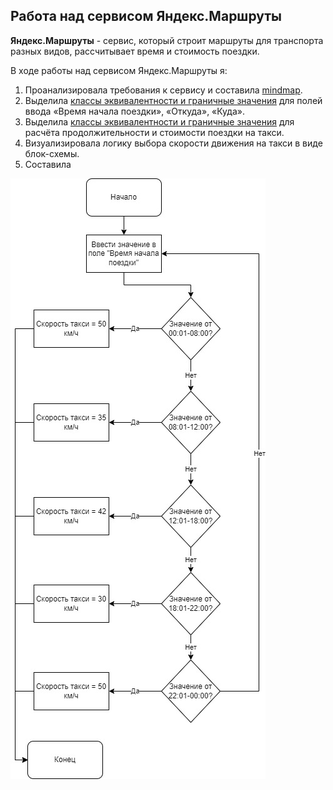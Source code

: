 ## Работа над сервисом Яндекс.Маршруты

<b>Яндекс.Маршруты</b> - сервис, который строит маршруты для транспорта разных видов, рассчитывает время и стоимость поездки.

В ходе работы над сервисом Яндекс.Маршруты я: 
1. Проанализировала требования к сервису и составила [mindmap](https://miro.com/app/board/uXjVPfRQgNw=/?share_link_id=299495789437).
2. Выделила [классы эквивалентности и граничные значения](https://docs.google.com/spreadsheets/d/135Go-uVv1KqqZARaXZLhw9A5GbwQ-U6w7HCanum6ksI/edit#gid=2010888140) для полей ввода «Время начала поездки», «Откуда», «Куда».
3. Выделила [классы эквивалентности и граничные значения](https://docs.google.com/spreadsheets/d/135Go-uVv1KqqZARaXZLhw9A5GbwQ-U6w7HCanum6ksI/edit#gid=1058249276) для расчёта продолжительности и стоимости поездки на такси.
4. Визуализировала логику выбора скорости движения на такси в виде блок-схемы.
5. Составила 

![Scheme](https://github.com/petrova-andm/Yandex.Routes/blob/main/scheme/Блок-схема%20Яндекс.Маршруты.jpg)